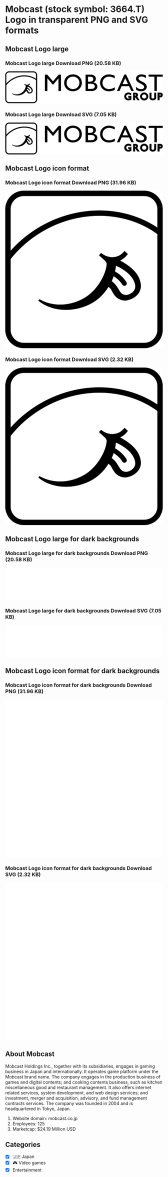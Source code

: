 # Mobcast (stock symbol: 3664.T) Logo in transparent PNG and SVG formats

## Mobcast Logo large

### Mobcast Logo large Download PNG (20.58 KB)

![Mobcast Logo large Download PNG (20.58 KB)](/img/orig/3664.T_BIG-08515bf5.png)

### Mobcast Logo large Download SVG (7.05 KB)

![Mobcast Logo large Download SVG (7.05 KB)](/img/orig/3664.T_BIG-478e4f09.svg)

## Mobcast Logo icon format

### Mobcast Logo icon format Download PNG (31.96 KB)

![Mobcast Logo icon format Download PNG (31.96 KB)](/img/orig/3664.T-7089c2c9.png)

### Mobcast Logo icon format Download SVG (2.32 KB)

![Mobcast Logo icon format Download SVG (2.32 KB)](/img/orig/3664.T-2ead8964.svg)

## Mobcast Logo large for dark backgrounds

### Mobcast Logo large for dark backgrounds Download PNG (20.58 KB)

![Mobcast Logo large for dark backgrounds Download PNG (20.58 KB)](/img/orig/3664.T_BIG.D-1dc3014e.png)

### Mobcast Logo large for dark backgrounds Download SVG (7.05 KB)

![Mobcast Logo large for dark backgrounds Download SVG (7.05 KB)](/img/orig/3664.T_BIG.D-804479b8.svg)

## Mobcast Logo icon format for dark backgrounds

### Mobcast Logo icon format for dark backgrounds Download PNG (31.96 KB)

![Mobcast Logo icon format for dark backgrounds Download PNG (31.96 KB)](/img/orig/3664.T.D-01b7a108.png)

### Mobcast Logo icon format for dark backgrounds Download SVG (2.32 KB)

![Mobcast Logo icon format for dark backgrounds Download SVG (2.32 KB)](/img/orig/3664.T.D-e9017b35.svg)

## About Mobcast

Mobcast Holdings Inc., together with its subsidiaries, engages in gaming business in Japan and internationally. It operates game platform under the Mobcast brand name. The company engages in the production business of games and digital contents; and cooking contents business, such as kitchen miscellaneous good and restaurant management. It also offers internet related services, system development, and web design services; and investment, merger and acquisition, advisory, and fund management contracts services. The company was founded in 2004 and is headquartered in Tokyo, Japan.

1. Website domain: mobcast.co.jp
2. Employees: 125
3. Marketcap: $24.19 Million USD


## Categories
- [x] 🇯🇵 Japan
- [x] 🎮 Video games
- [x] Entertainment

